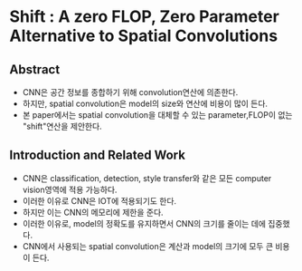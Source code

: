 # Shift : A zero FLOP, Zero Parameter Alternative to Spatial Convolutions

## Abstract
- CNN은 공간 정보를 종합하기 위해 convolution연산에 의존한다.
- 하지만, spatial convolution은 model의 size와 연산에 비용이 많이 든다.
- 본 paper에서는 spatial convolution을 대체할 수 있는 parameter,FLOP이 없는 "shift"연산을 제안한다.

## Introduction and Related Work
- CNN은 classification, detection, style transfer와 같은 모든 computer vision영역에 적용 가능하다.
- 이러한 이유로 CNN은 IOT에 적용되기도 한다.
- 하지만 이는 CNN의 메모리에 제한을 준다.
- 이러한 이유로, model의 정확도를 유지하면서 CNN의 크기를 줄이는 데에 집중했다.
- CNN에서 사용되는 spatial convolution은 계산과 model의 크기에 모두 큰 비용이 든다.
<!--stackedit_data:
eyJoaXN0b3J5IjpbMTAyMzc0ODY3NV19
-->